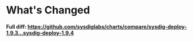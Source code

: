 # What's Changed


#### Full diff: https://github.com/sysdiglabs/charts/compare/sysdig-deploy-1.9.3...sysdig-deploy-1.9.4
